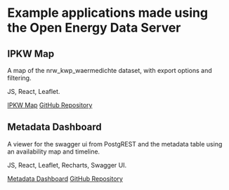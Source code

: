 # Example applications made using the Open Energy Data Server

## IPKW Map
A map of the nrw_kwp_waermedichte dataset, with export options and filtering.

JS, React, Leaflet.

[IPKW Map](https://ipkw.nowum.fh-aachen.de)
[GitHub Repository](https://github.com/NOWUM/OEDS-Examples/tree/main/NRW_KWP_map)

## Metadata Dashboard
A viewer for the swagger ui from PostgREST and the metadata table using an availability map and timeline.

JS, React, Leaflet, Recharts, Swagger UI.

[Metadata Dashboard](https://metadata.nowum.fh-aachen.de)
[GitHub Repository](https://github.com/NOWUM/OEDS-Examples/tree/main/OEDS_explorer)
